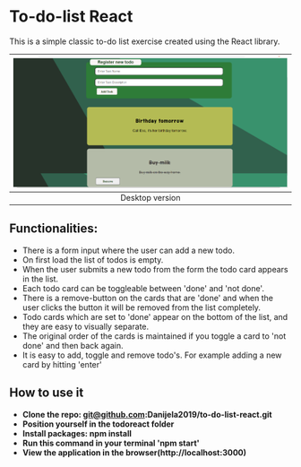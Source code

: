 # To-do-list React 

This is a simple classic to-do list exercise  created using the React library.

| ![Todo](Desktop.png) |
|:---:|
| Desktop version |


## Functionalities:
* There is a form input where the user can add a new todo.
* On first load the list of todos is empty.
* When the user submits a new todo from the form the todo card appears in the list.
* Each todo card can be toggleable between 'done' and 'not done'.
* There is a remove-button on the cards that are 'done' and when the user clicks the button it will be removed from the list completely.
* Todo cards which are set to 'done' appear on the bottom of the list, and they are easy to visually separate.
* The original order of the cards is maintained if you toggle a card to 'not done' and then back again.
* It is easy to add, toggle and remove todo's. For example adding a new card by hitting 'enter'
  
## How to use it 
- **Clone the repo: git@github.com:Danijela2019/to-do-list-react.git**
- **Position yourself in the todoreact folder**
- **Install packages: npm install**
- **Run this command in your terminal 'npm start'**
- **View the application in the browser(http://localhost:3000)**

